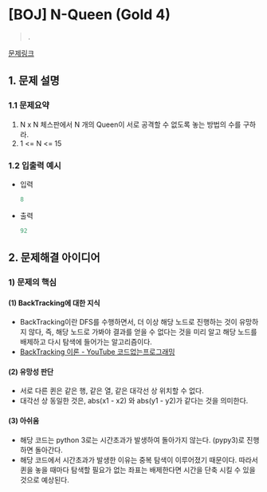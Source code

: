 # [BOJ] N-Queen (Gold 4)

> .

[문제링크](https://www.acmicpc.net/problem/9663)

## 1. 문제 설명



### 1.1 문제요약

1. N x N 체스판에서 N 개의 Queen이 서로 공격할 수 없도록 놓는 방법의 수를 구하라.
2. 1 <= N <= 15

### 1.2 입출력 예시

- 입력

  ```python
  8
  ```
  
- 출력

  ```python
  92
  ```
  
  

## 2. 문제해결 아이디어



### 1) 문제의 핵심



#### (1) BackTracking에 대한 지식

- BackTracking이란 DFS를 수행하면서, 더 이상 해당 노드로 진행하는 것이 유망하지 않다, 즉, 해당 노드로 가봐야 결과를 얻을 수 없다는 것을 미리 알고 해당 노드를 배제하고 다시 탐색에 들어가는 알고리즘이다.
- [BackTracking 이론 - YouTube 코드없는프로그래밍](https://www.youtube.com/watch?v=Ar40zcPoKEI)



#### (2) 유망성 판단

- 서로 다른 퀸은 같은 행, 같은 열, 같은 대각선 상 위치할 수 없다.
- 대각선 상 동일한 것은, abs(x1 - x2) 와 abs(y1 - y2)가 같다는 것을 의미한다.



#### (3) 아쉬움

- 해당 코드는 python 3로는 시간초과가 발생하여 돌아가지 않는다. (pypy3)로 진행하면 돌아간다.
- 해당 코드에서 시간초과가 발생한 이유는 중복 탐색이 이루어졌기 때문이다. 따라서 퀸을 놓을 때마다 탐색할 필요가 없는 좌표는 배제한다면 시간을 단축 시킬 수 있을 것으로 예상된다.
